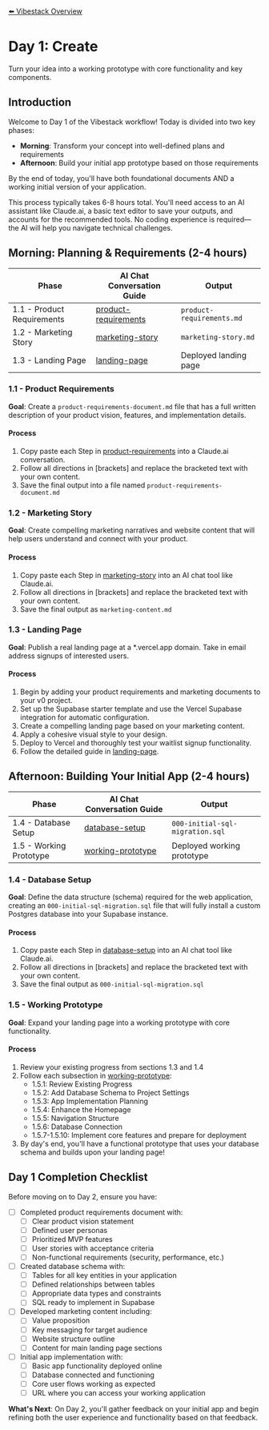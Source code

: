 [⬅️ Vibestack Overview](../README.md)

# Day 1: Create

Turn your idea into a working prototype with core functionality and key components.

## Introduction
Welcome to Day 1 of the Vibestack workflow! Today is divided into two key phases:
- **Morning**: Transform your concept into well-defined plans and requirements
- **Afternoon**: Build your initial app prototype based on those requirements

By the end of today, you'll have both foundational documents AND a working initial version of your application.

This process typically takes 6-8 hours total. You'll need access to an AI assistant like Claude.ai, a basic text editor to save your outputs, and accounts for the recommended tools. No coding experience is required—the AI will help you navigate technical challenges.

## Morning: Planning & Requirements (2-4 hours)

| Phase | AI Chat Conversation Guide | Output |
|-------|-----------------|-----------------|
| 1.1 - Product Requirements | [product-requirements](1.1-product-requirements.md) | `product-requirements.md` |
| 1.2 - Marketing Story | [marketing-story](1.2-marketing-story.md) | `marketing-story.md` |
| 1.3 - Landing Page | [landing-page](1.3-landing-page.md) | Deployed landing page |

### 1.1 - Product Requirements

**Goal**: Create a `product-requirements-document.md` file that has a full written description of your product vision, features, and implementation details.

#### Process
1. Copy paste each Step in [product-requirements](1.1-product-requirements.md) into a Claude.ai conversation.
2. Follow all directions in [brackets] and replace the bracketed text with your own content.
3. Save the final output into a file named `product-requirements-document.md`

### 1.2 - Marketing Story

**Goal**: Create compelling marketing narratives and website content that will help users understand and connect with your product.

#### Process
1. Copy paste each Step in [marketing-story](1.2-marketing-story.md) into an AI chat tool like Claude.ai.
2. Follow all directions in [brackets] and replace the bracketed text with your own content.
3. Save the final output as `marketing-content.md`

### 1.3 - Landing Page

**Goal**: Publish a real landing page at a *.vercel.app domain. Take in email address signups of interested users.

#### Process
1. Begin by adding your product requirements and marketing documents to your v0 project.
2. Set up the Supabase starter template and use the Vercel Supabase integration for automatic configuration.
3. Create a compelling landing page based on your marketing content.
4. Apply a cohesive visual style to your design.
5. Deploy to Vercel and thoroughly test your waitlist signup functionality.
6. Follow the detailed guide in [landing-page](1.3-landing-page.md).

## Afternoon: Building Your Initial App (2-4 hours)

| Phase | AI Chat Conversation Guide | Output |
|-------|-----------------|-----------------|
| 1.4 - Database Setup | [database-setup](1.4-database-setup.md) | `000-initial-sql-migration.sql` |
| 1.5 - Working Prototype | [working-prototype](1.5-working-prototype.md) | Deployed working prototype |

### 1.4 - Database Setup

**Goal**: Define the data structure (schema) required for the web application, creating an `000-initial-sql-migration.sql` file that will fully install a custom Postgres database into your Supabase instance.

#### Process
1. Copy paste each Step in [database-setup](1.4-database-setup.md) into an AI chat tool like Claude.ai.
2. Follow all directions in [brackets] and replace the bracketed text with your own content.
3. Save the final output as `000-initial-sql-migration.sql`

### 1.5 - Working Prototype

**Goal**: Expand your landing page into a working prototype with core functionality.

#### Process
1. Review your existing progress from sections 1.3 and 1.4
2. Follow each subsection in [working-prototype](1.5-working-prototype.md):
   - 1.5.1: Review Existing Progress
   - 1.5.2: Add Database Schema to Project Settings
   - 1.5.3: App Implementation Planning
   - 1.5.4: Enhance the Homepage
   - 1.5.5: Navigation Structure
   - 1.5.6: Database Connection
   - 1.5.7-1.5.10: Implement core features and prepare for deployment
3. By day's end, you'll have a functional prototype that uses your database schema and builds upon your landing page!

## Day 1 Completion Checklist

Before moving on to Day 2, ensure you have:

- [ ] Completed product requirements document with:
  - [ ] Clear product vision statement
  - [ ] Defined user personas
  - [ ] Prioritized MVP features
  - [ ] User stories with acceptance criteria
  - [ ] Non-functional requirements (security, performance, etc.)

- [ ] Created database schema with:
  - [ ] Tables for all key entities in your application
  - [ ] Defined relationships between tables
  - [ ] Appropriate data types and constraints
  - [ ] SQL ready to implement in Supabase

- [ ] Developed marketing content including:
  - [ ] Value proposition
  - [ ] Key messaging for target audience
  - [ ] Website structure outline
  - [ ] Content for main landing page sections

- [ ] Initial app implementation with:
  - [ ] Basic app functionality deployed online
  - [ ] Database connected and functioning
  - [ ] Core user flows working as expected
  - [ ] URL where you can access your working application

**What's Next**: On Day 2, you'll gather feedback on your initial app and begin refining both the user experience and functionality based on that feedback.